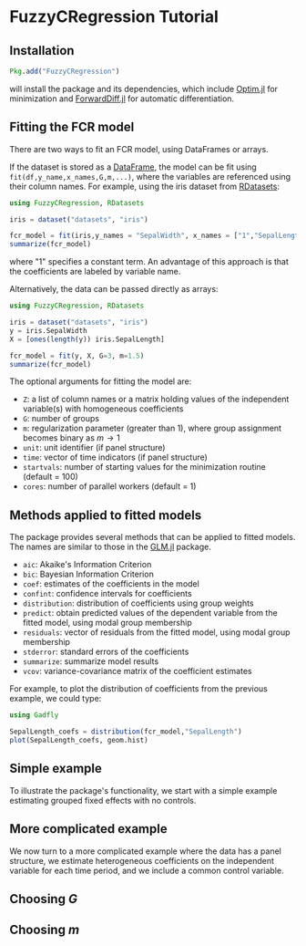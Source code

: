 # FuzzyCRegression Tutorial

## Installation

```julia
Pkg.add("FuzzyCRegression")
```
will install the package and its dependencies, which include [Optim.jl](https://julianlsolvers.github.io/Optim.jl/stable/) for minimization and [ForwardDiff.jl](https://juliadiff.org/ForwardDiff.jl/stable/) for automatic differentiation.

## Fitting the FCR model
There are two ways to fit an FCR model, using DataFrames or arrays. 

If the dataset is stored as a [DataFrame](https://dataframes.juliadata.org/stable/), the model can be fit using `fit(df,y_name,x_names,G,m,...)`, where the  variables are referenced using their column names. For example, using the iris dataset from [RDatasets](https://github.com/JuliaStats/RDatasets.jl):

```julia
using FuzzyCRegression, RDatasets

iris = dataset("datasets", "iris")

fcr_model = fit(iris,y_names = "SepalWidth", x_names = ["1","SepalLength"], G=3, m=1.5)
summarize(fcr_model)
```
where "1" specifies a constant term. An advantage of this approach is that the coefficients are labeled by variable name.

Alternatively, the data can be passed directly as arrays:

```julia
using FuzzyCRegression, RDatasets

iris = dataset("datasets", "iris")
y = iris.SepalWidth
X = [ones(length(y)) iris.SepalLength]

fcr_model = fit(y, X, G=3, m=1.5)
summarize(fcr_model)
```

The optional arguments for fitting the model are:
  - `Z`: a list of column names or a matrix holding values of the independent variable(s) with homogeneous coefficients
  - `G`: number of groups
  - `m`: regularization parameter (greater than 1), where group assignment becomes binary as $m \rightarrow 1$
  - `unit`: unit identifier (if panel structure)
  - `time`: vector of time indicators (if panel structure)
  - `startvals`: number of starting values for the minimization routine (default = 100)
  - `cores`: number of parallel workers (default = 1)

 ## Methods applied to fitted models
 
 The package provides several methods that can be applied to fitted models. The names are similar to those in the [GLM.jl](https://juliastats.org/GLM.jl/stable/) package.
 
- `aic`: Akaike's Information Criterion
- `bic`: Bayesian Information Criterion
- `coef`: estimates of the coefficients in the model
- `confint`: confidence intervals for coefficients
- `distribution`: distribution of coefficients using group weights
- `predict`: obtain predicted values of the dependent variable from the fitted model, using modal group membership
- `residuals`: vector of residuals from the fitted model, using modal group membership
- `stderror`: standard errors of the coefficients
- `summarize`: summarize model results
- `vcov`: variance-covariance matrix of the coefficient estimates

For example, to plot the distribution of coefficients from the previous example, we could type:

```julia
using Gadfly

SepalLength_coefs = distribution(fcr_model,"SepalLength")
plot(SepalLength_coefs, geom.hist)

```
## Simple example 

To illustrate the package's functionality, we start with a simple example estimating grouped fixed effects with no controls. 

## More complicated example

We now turn to a more complicated example where the data has a panel structure, we estimate heterogeneous coefficients on the independent variable for each time period, and we include a common control variable. 

## Choosing $G$

## Choosing $m$ 
 
